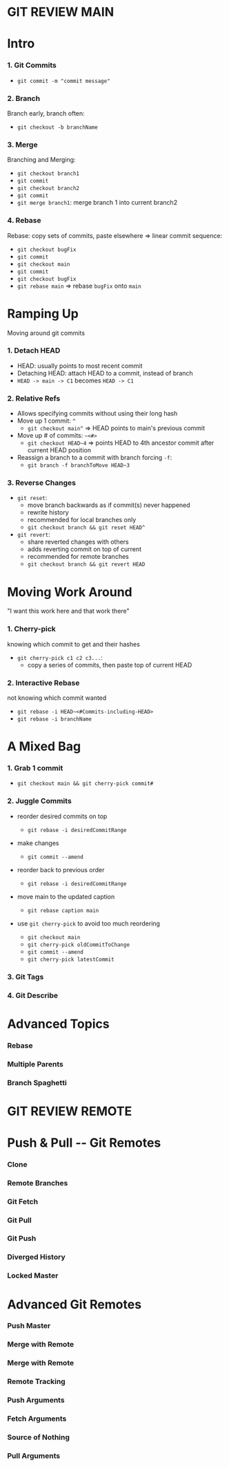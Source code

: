 # GIT REVIEW MAIN

# Intro

### 1. Git Commits

- `git commit -m "commit message"`

### 2. Branch

Branch early, branch often:

- `git checkout -b branchName`

### 3. Merge

Branching and Merging:

- `git checkout branch1`
- `git commit`
- `git checkout branch2`
- `git commit`
- `git merge branch1`: merge branch 1 into current branch2

### 4. Rebase

Rebase: copy sets of commits, paste elsewhere
=> linear commit sequence:

- `git checkout bugFix`
- `git commit`
- `git checkout main`
- `git commit`
- `git checkout bugFix`
- `git rebase main` => rebase `bugFix` onto `main`

# Ramping Up

Moving around git commits

### 1. Detach HEAD

- HEAD: usually points to most recent commit
- Detaching HEAD: attach HEAD to a commit, instead of branch
- `HEAD -> main -> C1` becomes `HEAD -> C1`

### 2. Relative Refs

- Allows specifying commits without using their long hash
- Move up 1 commit: `^`
  - `git checkout main^` => HEAD points to main's previous commit
- Move up # of commits: `~<#>`
  - `git checkout HEAD~4` => points HEAD to 4th ancestor commit after current HEAD position
- Reassign a branch to a commit with branch forcing `-f`:
  - `git branch -f branchToMove HEAD~3`

### 3. Reverse Changes

- `git reset`:
  - move branch backwards as if commit(s) never happened
  - rewrite history
  - recommended for local branches only
  - `git checkout branch && git reset HEAD^`
- `git revert`:
  - share reverted changes with others
  - adds reverting commit on top of current
  - recommended for remote branches
  - `git checkout branch && git revert HEAD`

# Moving Work Around

"I want this work here and that work there"

### 1. Cherry-pick

knowing which commit to get and their hashes

- `git cherry-pick c1 c2 c3...`:
  - copy a series of commits, then paste top of current HEAD

### 2. Interactive Rebase

not knowing which commit wanted

- `git rebase -i HEAD~<#Commits-including-HEAD>`
- `git rebase -i branchName`

# A Mixed Bag

### 1. Grab 1 commit

- `git checkout main && git cherry-pick commit#`

### 2. Juggle Commits

- reorder desired commits on top
  - `git rebase -i desiredCommitRange`
- make changes
  - `git commit --amend`
- reorder back to previous order
  - `git rebase -i desiredCommitRange`
- move main to the updated caption

  - `git rebase caption main`

- use `git cherry-pick` to avoid too much reordering
  - `git checkout main`
  - `git cherry-pick oldCommitToChange`
  - `git commit --amend`
  - `git cherry-pick latestCommit`

### 3. Git Tags

### 4. Git Describe

# Advanced Topics

### Rebase

### Multiple Parents

### Branch Spaghetti

# GIT REVIEW REMOTE

# Push & Pull -- Git Remotes

### Clone

### Remote Branches

### Git Fetch

### Git Pull

### Git Push

### Diverged History

### Locked Master

# Advanced Git Remotes

### Push Master

### Merge with Remote

### Merge with Remote

### Remote Tracking

### Push Arguments

### Fetch Arguments

### Source of Nothing

### Pull Arguments
